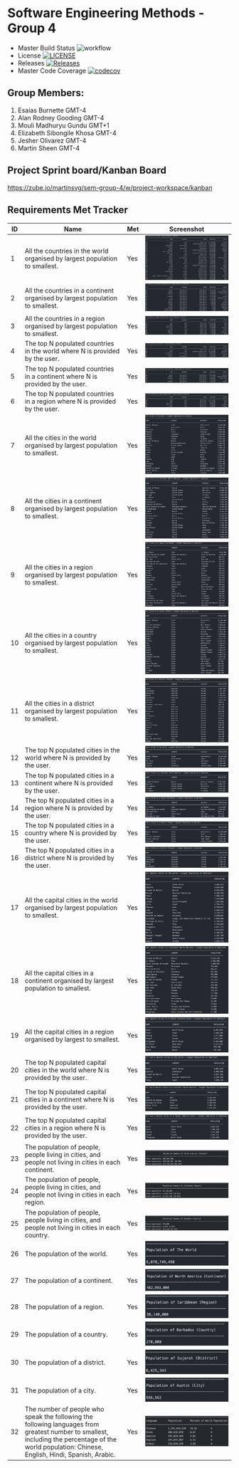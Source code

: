 # Software Engineering Methods - Group 4

- Master Build Status ![workflow](https://github.com/MartinSVG/SEM-Group-4/actions/workflows/main.yml/badge.svg)
- License [![LICENSE](https://img.shields.io/github/license/MartinSVG/SEM-Group-4.svg?style=flat-square)](https://github.com/MartinSVG/SEM-Group-4/blob/master/LICENSE)
- Releases [![Releases](https://img.shields.io/github/release/MartinSVG/SEM-Group-4/all.svg?style=flat-square)](https://github.comMartinSVG/SEM-Group-4/releases)
- Master Code Coverage [![codecov](https://codecov.io/gh/MartinSVG/SEM-Group-4/branch/master/graph/badge.svg?token=XH7XNEQ3RJ)](https://codecov.io/gh/MartinSVG/SEM-Group-4)


## Group Members:
1. Esaias Burnette              GMT-4
2. Alan Rodney Gooding          GMT-4
3. Mouli Madhuryu Gundu         GMT+1
4. Elizabeth Sibongile Khosa    GMT-4
5. Jesher Olivarez              GMT-4
6. Martin Sheen                 GMT-4

## Project Sprint board/Kanban Board 
https://zube.io/martinsvg/sem-group-4/w/project-workspace/kanban

## Requirements Met Tracker

| ID    | Name | Met  | Screenshot |
|-------|------|------|------------|
| 1     | All the countries in the world organised by largest population to smallest. | Yes | ![All Countries Population](/SEM%20Screenshots/Screenshot%202023-04-25%20at%208.30.27%20PM.png) |
| 2     | All the countries in a continent organised by largest population to smallest. | Yes | ![Country Population by Continent](/SEM%20Screenshots/Screenshot%202023-04-25%20at%208.30.49%20PM.png)  |
| 3     | All the countries in a region organised by largest population to smallest. | Yes | ![countriesbyregion](/SEM%20Screenshots/Screenshot%202023-04-25%20at%208.31.04%20PM.png) |
| 4     | The top N populated countries in the world where N is provided by the user.| Yes | ![topNCountries](/SEM%20Screenshots/Screenshot%202023-04-25%20at%208.31.23%20PM.png) |
| 5     | The top N populated countries in a continent where N is provided by the user.| Yes | ![topNcountriesbycontinent](/SEM%20Screenshots/Screenshot%202023-04-25%20at%208.31.33%20PM.png) |
| 6     | The top N populated countries in a region where N is provided by the user. | Yes | ![topNCountriesbyRegion](/SEM%20Screenshots/Screenshot%202023-04-25%20at%208.31.49%20PM.png) |
| 7     | All the cities in the world organised by largest population to smallest. | Yes | ![allcities](/SEM%20Screenshots/Screenshot%202023-04-25%20at%208.32.44%20PM.png)|
| 8     | All the cities in a continent organised by largest population to smallest. | Yes | ![citiesbycontinent](/SEM%20Screenshots/Screenshot%202023-04-25%20at%208.33.42%20PM.png) |
| 9     | All the cities in a region organised by largest population to smallest. | Yes | ![citiesbyregion](/SEM%20Screenshots/Screenshot%202023-04-25%20at%208.34.08%20PM.png)|
| 10    | All the cities in a country organised by largest population to smallest. | Yes | ![citiesbycountry](/SEM%20Screenshots/Screenshot%202023-04-25%20at%208.34.24%20PM.png)|
| 11    | All the cities in a district organised by largest population to smallest. | Yes |![citiesbydistrict](/SEM%20Screenshots/Screenshot%202023-04-25%20at%208.34.42%20PM.png)|
| 12    | The top N populated cities in the world where N is provided by the user. | Yes | ![topNcities](/SEM%20Screenshots/Screenshot%202023-04-25%20at%208.34.54%20PM.png)|
| 13    | The top N populated cities in a continent where N is provided by the user. | Yes | ![topncitiesbycontinent](/SEM%20Screenshots/Screenshot%202023-04-25%20at%208.35.16%20PM.png)|
| 14    | The top N populated cities in a region where N is provided by the user. | Yes |![topNcitiesbyregion](/SEM%20Screenshots/Screenshot%202023-04-25%20at%208.38.53%20PM.png)|
| 15    | The top N populated cities in a country where N is provided by the user. | Yes | ![topncitiesbycountry](/SEM%20Screenshots/Screenshot%202023-04-25%20at%208.39.44%20PM.png)|
| 16    | The top N populated cities in a district where N is provided by the user. | Yes | ![topncitiesbydistrict](/SEM%20Screenshots/Screenshot%202023-04-25%20at%208.39.54%20PM.png)|
| 17    | All the capital cities in the world organised by largest population to smallest. | Yes | ![allcapitalcities](/SEM%20Screenshots/Screenshot%202023-04-25%20at%208.40.09%20PM.png)|
| 18    | All the capital cities in a continent organised by largest population to smallest. | Yes | ![captitalcitiesbycontinent](/SEM%20Screenshots/Screenshot%202023-04-25%20at%208.40.32%20PM.png)|
| 19    | All the capital cities in a region organised by largest to smallest. | Yes | ![capitalcitesbyregion](/SEM%20Screenshots/Screenshot%202023-04-25%20at%208.40.45%20PM.png)|
| 20    | The top N populated capital cities in the world where N is provided by the user. | Yes | ![topncapitalcities](/SEM%20Screenshots/Screenshot%202023-04-25%20at%208.42.50%20PM.png)|
| 21    | The top N populated capital cities in a continent where N is provided by the user. | Yes | ![topncapitalbycontinent](/SEM%20Screenshots/Screenshot%202023-04-25%20at%208.42.59%20PM.png)|
| 22    | The top N populated capital cities in a region where N is provided by the user. | Yes | ![topncapitalbyregion](/SEM%20Screenshots/Screenshot%202023-04-25%20at%208.43.08%20PM.png) |
| 23    | The population of people, people living in cities, and people not living in cities in each continent. | Yes| ![citydwellersbycontinent](/SEM%20Screenshots/Screenshot%202023-04-27%20at%2010.32.51%20AM.png) |
| 24    | The population of people, people living in cities, and people not living in cities in each region. | Yes | ![citydwellersregion](/SEM%20Screenshots/Screenshot%202023-04-27%20at%2010.33.02%20AM.png) |
| 25    | The population of people, people living in cities, and people not living in cities in each country. | Yes | ![citydwellerscountry](/SEM%20Screenshots/Screenshot%202023-04-27%20at%2010.33.13%20AM.png) |
| 26    | The population of the world. | Yes | ![worldpopulation](/SEM%20Screenshots/Screenshot%202023-04-25%20at%208.43.28%20PM.png)
| 27    | The population of a continent. | Yes | ![continentpopulation](/SEM%20Screenshots/Screenshot%202023-04-25%20at%208.43.36%20PM.png)
| 28    | The population of a region. | Yes | ![regionpopulation](/SEM%20Screenshots/Screenshot%202023-04-25%20at%208.43.44%20PM.png)
| 29    | The population of a country. | Yes | ![countrypopulation](/SEM%20Screenshots/Screenshot%202023-04-25%20at%208.43.54%20PM.png)
| 30    | The population of a district. | Yes | ![districtpopulation](/SEM%20Screenshots/Screenshot%202023-04-25%20at%208.44.02%20PM.png)
| 31    | The population of a city. | Yes | ![citypopulation](/SEM%20Screenshots/Screenshot%202023-04-25%20at%208.44.10%20PM.png)
| 32    | The number of people who speak the following the following languages from greatest number to smallest, including the percentage of the world population: Chinese, English, Hindi, Spanish, Arabic. | Yes | ![languages](/SEM%20Screenshots/Screenshot%202023-04-27%20at%2010.05.22%20AM.png)

